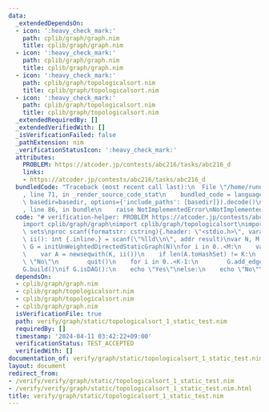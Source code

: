 ```yaml
---
data:
  _extendedDependsOn:
  - icon: ':heavy_check_mark:'
    path: cplib/graph/graph.nim
    title: cplib/graph/graph.nim
  - icon: ':heavy_check_mark:'
    path: cplib/graph/graph.nim
    title: cplib/graph/graph.nim
  - icon: ':heavy_check_mark:'
    path: cplib/graph/topologicalsort.nim
    title: cplib/graph/topologicalsort.nim
  - icon: ':heavy_check_mark:'
    path: cplib/graph/topologicalsort.nim
    title: cplib/graph/topologicalsort.nim
  _extendedRequiredBy: []
  _extendedVerifiedWith: []
  _isVerificationFailed: false
  _pathExtension: nim
  _verificationStatusIcon: ':heavy_check_mark:'
  attributes:
    PROBLEM: https://atcoder.jp/contests/abc216/tasks/abc216_d
    links:
    - https://atcoder.jp/contests/abc216/tasks/abc216_d
  bundledCode: "Traceback (most recent call last):\n  File \"/home/runner/.local/lib/python3.10/site-packages/onlinejudge_verify/documentation/build.py\"\
    , line 71, in _render_source_code_stat\n    bundled_code = language.bundle(stat.path,\
    \ basedir=basedir, options={'include_paths': [basedir]}).decode()\n  File \"/home/runner/.local/lib/python3.10/site-packages/onlinejudge_verify/languages/nim.py\"\
    , line 86, in bundle\n    raise NotImplementedError\nNotImplementedError\n"
  code: "# verification-helper: PROBLEM https://atcoder.jp/contests/abc216/tasks/abc216_d\n\
    import cplib/graph/graph\nimport cplib/graph/topologicalsort\nimport sequtils,\
    \ sets\nproc scanf(formatstr: cstring){.header: \"<stdio.h>\", varargs.}\nproc\
    \ ii(): int {.inline.} = scanf(\"%lld\\n\", addr result)\nvar N, M = ii()\nvar\
    \ G = initUnWeightedDirectedStaticGraph(N)\nfor i in 0..<M:\n    var K = ii()\n\
    \    var A = newseqwith(K, ii())\n    if len(A.toHashSet) != K:\n        echo\
    \ \"No\"\n        quit()\n    for i in 0..<K-1:\n        G.add_edge(A[i]-1, A[i+1]-1)\n\
    G.build()\nif G.isDAG():\n    echo \"Yes\"\nelse:\n    echo \"No\"\n"
  dependsOn:
  - cplib/graph/graph.nim
  - cplib/graph/topologicalsort.nim
  - cplib/graph/topologicalsort.nim
  - cplib/graph/graph.nim
  isVerificationFile: true
  path: verify/graph/static/topologicalsort_1_static_test.nim
  requiredBy: []
  timestamp: '2024-04-11 03:42:22+09:00'
  verificationStatus: TEST_ACCEPTED
  verifiedWith: []
documentation_of: verify/graph/static/topologicalsort_1_static_test.nim
layout: document
redirect_from:
- /verify/verify/graph/static/topologicalsort_1_static_test.nim
- /verify/verify/graph/static/topologicalsort_1_static_test.nim.html
title: verify/graph/static/topologicalsort_1_static_test.nim
---
```

